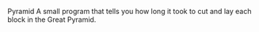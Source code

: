 
Pyramid
A small program that tells you how long it took to cut and lay each block in the Great Pyramid.


